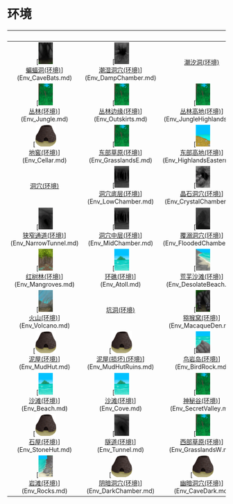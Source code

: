 # 环境  
  
<br>  |  <br>  |  <br>  |  <br>  
 :----:    |   :----:    |   :----:    |   :----:    
[<img decoding="async" src="Sprite/BatCave.png" href="a.md" style="max-width:50px;max-height:50px;"><br>[蝙蝠洞(环境)](Env_CaveBats.md)](Env_CaveBats.md)  |  [<img decoding="async" src="Sprite/DampChamber.png" href="a.md" style="max-width:50px;max-height:50px;"><br>[潮湿洞穴(环境)](Env_DampChamber.md)](Env_DampChamber.md)  |  [潮汐洞(环境)](Env_CaveTidal.md)  |  [<img decoding="async" src="Sprite/MudHut.png" href="a.md" style="max-width:50px;max-height:50px;"><br>[畜栏(环境)](Env_Enclosure.md)](Env_Enclosure.md)  
[<img decoding="async" src="Sprite/Jungle.png" href="a.md" style="max-width:50px;max-height:50px;"><br>[丛林(环境)](Env_Jungle.md)](Env_Jungle.md)  |  [<img decoding="async" src="Sprite/Jungle.png" href="a.md" style="max-width:50px;max-height:50px;"><br>[丛林边缘(环境)](Env_Outskirts.md)](Env_Outskirts.md)  |  [<img decoding="async" src="Sprite/Jungle.png" href="a.md" style="max-width:50px;max-height:50px;"><br>[丛林高地(环境)](Env_JungleHighlands.md)](Env_JungleHighlands.md)  |  [<img decoding="async" src="Sprite/Jungle.png" href="a.md" style="max-width:50px;max-height:50px;"><br>[丛林深处(环境)](Env_DeepJungle.md)](Env_DeepJungle.md)  
[<img decoding="async" src="Sprite/Kiln.png" href="a.md" style="max-width:50px;max-height:50px;"><br>[地窖(环境)](Env_Cellar.md)](Env_Cellar.md)  |  [<img decoding="async" src="Sprite/Jungle.png" href="a.md" style="max-width:50px;max-height:50px;"><br>[东部草原(环境)](Env_GrasslandsE.md)](Env_GrasslandsE.md)  |  [<img decoding="async" src="Sprite/HighlandsEastern.png" href="a.md" style="max-width:50px;max-height:50px;"><br>[东部高地(环境)](Env_HighlandsEastern.md)](Env_HighlandsEastern.md)  |  [洞穴(环境)](Env_CaveGrasslands.md)  
[洞穴(环境)](Env_CaveSea.md)  |  [<img decoding="async" src="Sprite/CaveChamber.png" href="a.md" style="max-width:50px;max-height:50px;"><br>[洞穴底层(环境)](Env_LowChamber.md)](Env_LowChamber.md)  |  [<img decoding="async" src="Sprite/CrystalChamber.png" href="a.md" style="max-width:50px;max-height:50px;"><br>[晶石洞穴(环境)](Env_CrystalChamber.md)](Env_CrystalChamber.md)  |  [<img decoding="async" src="Sprite/CaveChamber.png" href="a.md" style="max-width:50px;max-height:50px;"><br>[洞穴上层(环境)](Env_HighChamber.md)](Env_HighChamber.md)  
[<img decoding="async" src="Sprite/NarrowTunnel.png" href="a.md" style="max-width:50px;max-height:50px;"><br>[狭窄通道(环境)](Env_NarrowTunnel.md)](Env_NarrowTunnel.md)  |  [<img decoding="async" src="Sprite/CaveChamber.png" href="a.md" style="max-width:50px;max-height:50px;"><br>[洞穴中层(环境)](Env_MidChamber.md)](Env_MidChamber.md)  |  [<img decoding="async" src="Sprite/FloodedChamber.png" href="a.md" style="max-width:50px;max-height:50px;"><br>[覆溺洞穴(环境)](Env_FloodedChamber.md)](Env_FloodedChamber.md)  |  [<img decoding="async" src="Sprite/Bay.png" href="a.md" style="max-width:50px;max-height:50px;"><br>[海湾(环境)](Env_Bay.md)](Env_Bay.md)  
[<img decoding="async" src="Sprite/Mangroves.png" href="a.md" style="max-width:50px;max-height:50px;"><br>[红树林(环境)](Env_Mangroves.md)](Env_Mangroves.md)  |  [<img decoding="async" src="Sprite/BigIsland.png" href="a.md" style="max-width:50px;max-height:50px;"><br>[环礁(环境)](Env_Atoll.md)](Env_Atoll.md)  |  [<img decoding="async" src="Sprite/DesolateBeach.png" href="a.md" style="max-width:50px;max-height:50px;"><br>[荒芜沙滩(环境)](Env_DesolateBeach.md)](Env_DesolateBeach.md)  |  [<img decoding="async" src="Sprite/AcidLake.png" href="a.md" style="max-width:50px;max-height:50px;"><br>[火山(环境)](Env_AcidLake.md)](Env_AcidLake.md)  
[<img decoding="async" src="Sprite/Volcano.png" href="a.md" style="max-width:50px;max-height:50px;"><br>[火山(环境)](Env_Volcano.md)](Env_Volcano.md)  |  [坑洞(环境)](Env_HighlandHole.md)  |  [<img decoding="async" src="Sprite/MacaqueDen.png" href="a.md" style="max-width:50px;max-height:50px;"><br>[猕猴窝(环境)](Env_MacaqueDen.md)](Env_MacaqueDen.md)  |  [<img decoding="async" src="Sprite/Raft.png" href="a.md" style="max-width:50px;max-height:50px;"><br>[木筏(环境)](Env_Raft.md)](Env_Raft.md)  
[<img decoding="async" src="Sprite/Kiln.png" href="a.md" style="max-width:50px;max-height:50px;"><br>[泥屋(环境)](Env_MudHut.md)](Env_MudHut.md)  |  [<img decoding="async" src="Sprite/Kiln.png" href="a.md" style="max-width:50px;max-height:50px;"><br>[泥屋(损坏)(环境)](Env_MudHutRuins.md)](Env_MudHutRuins.md)  |  [<img decoding="async" src="Sprite/PointyRock.png" href="a.md" style="max-width:50px;max-height:50px;"><br>[鸟岩岛(环境)](Env_BirdRock.md)](Env_BirdRock.md)  |  [<img decoding="async" src="Sprite/Shed.png" href="a.md" style="max-width:50px;max-height:50px;"><br>[棚屋(环境)](Env_Shed.md)](Env_Shed.md)  
[<img decoding="async" src="Sprite/BigIsland.png" href="a.md" style="max-width:50px;max-height:50px;"><br>[沙滩(环境)](Env_Beach.md)](Env_Beach.md)  |  [<img decoding="async" src="Sprite/BigIsland.png" href="a.md" style="max-width:50px;max-height:50px;"><br>[沙滩(环境)](Env_Cove.md)](Env_Cove.md)  |  [<img decoding="async" src="Sprite/Jungle.png" href="a.md" style="max-width:50px;max-height:50px;"><br>[神秘谷(环境)](Env_SecretValley.md)](Env_SecretValley.md)  |  [<img decoding="async" src="Sprite/Wetlands.png" href="a.md" style="max-width:50px;max-height:50px;"><br>[湿地(环境)](Env_Wetlands.md)](Env_Wetlands.md)  
[<img decoding="async" src="Sprite/Kiln.png" href="a.md" style="max-width:50px;max-height:50px;"><br>[石屋(环境)](Env_StoneHut.md)](Env_StoneHut.md)  |  [<img decoding="async" src="Sprite/NarrowTunnel.png" href="a.md" style="max-width:50px;max-height:50px;"><br>[隧道(环境)](Env_Tunnel.md)](Env_Tunnel.md)  |  [<img decoding="async" src="Sprite/Jungle.png" href="a.md" style="max-width:50px;max-height:50px;"><br>[西部草原(环境)](Env_GrasslandsW.md)](Env_GrasslandsW.md)  |  [<img decoding="async" src="Sprite/Jungle.png" href="a.md" style="max-width:50px;max-height:50px;"><br>[西部高地(环境)](Env_HighlandsWestern.md)](Env_HighlandsWestern.md)  
[<img decoding="async" src="Sprite/RockyPath.png" href="a.md" style="max-width:50px;max-height:50px;"><br>[岩滩(环境)](Env_Rocks.md)](Env_Rocks.md)  |  [<img decoding="async" src="Sprite/Kiln.png" href="a.md" style="max-width:50px;max-height:50px;"><br>[阴暗洞穴(环境)](Env_DarkChamber.md)](Env_DarkChamber.md)  |  [<img decoding="async" src="Sprite/Kiln.png" href="a.md" style="max-width:50px;max-height:50px;"><br>[幽暗洞穴(环境)](Env_CaveDark.md)](Env_CaveDark.md)  |  [<img decoding="async" src="Sprite/Kiln.png" href="a.md" style="max-width:50px;max-height:50px;"><br>[坠毁的飞机(环境)](Env_CrashedPlane.md)](Env_CrashedPlane.md)  
